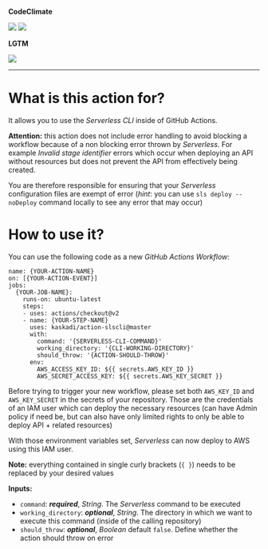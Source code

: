 **CodeClimate**

[![](https://img.shields.io/codeclimate/maintainability/kaskadi/action-slscli?label=maintainability&logo=Code%20Climate)](https://codeclimate.com/github/kaskadi/action-slscli)
[![](https://img.shields.io/codeclimate/tech-debt/kaskadi/action-slscli?label=technical%20debt&logo=Code%20Climate)](https://codeclimate.com/github/kaskadi/action-slscli)
<!-- [![](https://img.shields.io/codeclimate/coverage/kaskadi/action-slscli?label=test%20coverage&logo=Code%20Climate)](https://codeclimate.com/github/kaskadi/action-slscli) -->

**LGTM**

[![](https://img.shields.io/lgtm/grade/javascript/github/kaskadi/action-slscli?label=code%20quality&logo=lgtm)](https://lgtm.com/projects/g/kaskadi/action-slscli/?mode=list)

***

# What is this action for?

It allows you to use the _Serverless CLI_ inside of GitHub Actions.

**Attention:** this action does not include error handling to avoid blocking a workflow because of a non blocking error thrown by _Serverless_. For example _Invalid stage identifier_ errors which occur when deploying an API without resources but does not prevent the API from effectively being created.

You are therefore responsible for ensuring that your _Serverless_ configuration files are exempt of error (_hint_: you can use `sls deploy --noDeploy` command locally to see any error that may occur)

# How to use it?

You can use the following code as a new _GitHub Actions Workflow_:

```
name: {YOUR-ACTION-NAME}
on: [{YOUR-ACTION-EVENT}]
jobs:
  {YOUR-JOB-NAME}:
    runs-on: ubuntu-latest
    steps:
    - uses: actions/checkout@v2
    - name: {YOUR-STEP-NAME}
      uses: kaskadi/action-slscli@master
      with:
        command: '{SERVERLESS-CLI-COMMAND}'
        working_directory: '{CLI-WORKING-DIRECTORY}'
        should_throw: '{ACTION-SHOULD-THROW}'
      env:
        AWS_ACCESS_KEY_ID: ${{ secrets.AWS_KEY_ID }}
        AWS_SECRET_ACCESS_KEY: ${{ secrets.AWS_KEY_SECRET }}
```

Before trying to trigger your new workflow, please set both `AWS_KEY_ID` and `AWS_KEY_SECRET` in the secrets of your repository.
Those are the credentials of an IAM user which can deploy the necessary resources (can have Admin policy if need be, but can also have only limited rights to only be able to deploy API + related resources)

With those environment variables set, _Serverless_ can now deploy to AWS using this IAM user.

**Note:** everything contained in single curly brackets (`{ }`) needs to be replaced by your desired values

**Inputs:**
- `command`: **_required_**, _String_. The _Serverless_ command to be executed
- `working_directory`: **_optional_**, _String_. The directory in which we want to execute this command (inside of the calling repository)
- `should_throw`: **_optional_**, _Boolean_ default `false`. Define whether the action should throw on error
